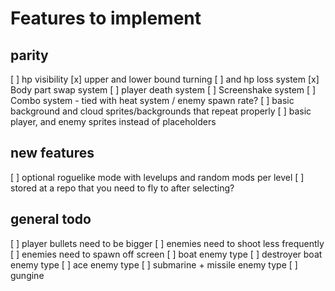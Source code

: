 # Features to implement

## parity

[ ] hp visibility
[x] upper and lower bound turning
    [ ] and hp loss system
[x] Body part swap system
[ ] player death system
[ ] Screenshake system
[ ] Combo system - tied with heat system / enemy spawn rate?
[ ] basic background and cloud sprites/backgrounds that repeat properly
[ ] basic player, and enemy sprites instead of placeholders

## new features

[ ] optional roguelike mode with levelups and random mods per level
    [ ] stored at a repo that you need to fly to after selecting?

## general todo

[ ] player bullets need to be bigger
[ ] enemies need to shoot less frequently
[ ] enemies need to spawn off screen
[ ] boat enemy type
[ ] destroyer boat enemy type
[ ] ace enemy type
[ ] submarine + missile enemy type
[ ] gungine
